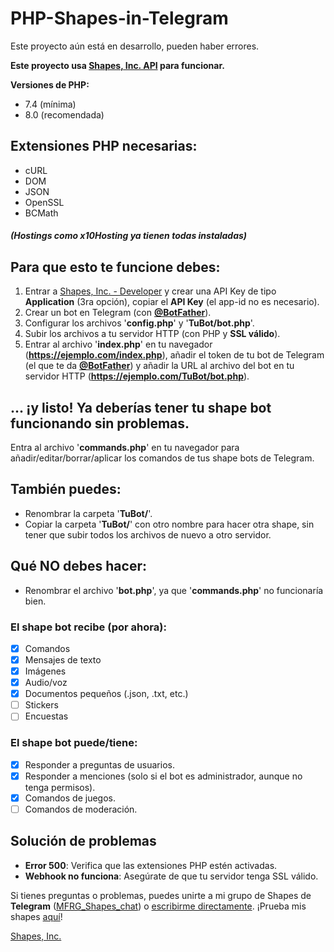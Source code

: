 # PHP-Shapes-in-Telegram
Este proyecto aún está en desarrollo, pueden haber errores.

**Este proyecto usa [Shapes, Inc. API](https://github.com/shapesinc/shapes-api) para funcionar.**

**Versiones de PHP:**
- 7.4 (mínima)
- 8.0 (recomendada)

## Extensiones PHP necesarias:
- cURL
- DOM
- JSON
- OpenSSL
- BCMath

##### (Hostings como x10Hosting ya tienen todas instaladas)

## Para que esto te funcione debes:
1. Entrar a [Shapes, Inc. - Developer](https://shapes.inc/developer) y crear una API Key de tipo **Application** (3ra opción), copiar el **API Key** (el app-id no es necesario).
3. Crear un bot en Telegram (con [**@BotFather**](https://t.me/BotFather)).
4. Configurar los archivos '**config.php**' y '**TuBot/bot.php**'.
5. Subir los archivos a tu servidor HTTP (con PHP y **SSL válido**).
6. Entrar al archivo '**index.php**' en tu navegador (**https://ejemplo.com/index.php**), añadir el token de tu bot de Telegram (el que te da [**@BotFather**](https://t.me/BotFather)) y añadir la URL al archivo del bot en tu servidor HTTP (**https://ejemplo.com/TuBot/bot.php**).

## ... ¡y listo! Ya deberías tener tu shape bot funcionando sin problemas.
Entra al archivo '**commands.php**' en tu navegador para añadir/editar/borrar/aplicar los comandos de tus shape bots de Telegram.

## También puedes:
- Renombrar la carpeta '**TuBot/**'.
- Copiar la carpeta '**TuBot/**' con otro nombre para hacer otra shape, sin tener que subir todos los archivos de nuevo a otro servidor.

## Qué NO debes hacer:
- Renombrar el archivo '**bot.php**', ya que '**commands.php**' no funcionaría bien.

### El shape bot recibe (por ahora):
- [X] Comandos
- [X] Mensajes de texto
- [X] Imágenes
- [X] Audio/voz
- [X] Documentos pequeños (.json, .txt, etc.)
- [ ] Stickers
- [ ] Encuestas

### El shape bot puede/tiene:
- [X] Responder a preguntas de usuarios.
- [X] Responder a menciones (solo si el bot es administrador, aunque no tenga permisos).
- [X] Comandos de juegos.
- [ ] Comandos de moderación.

## Solución de problemas
- **Error 500**: Verifica que las extensiones PHP estén activadas.
- **Webhook no funciona**: Asegúrate de que tu servidor tenga SSL válido.

Si tienes preguntas o problemas, puedes unirte a mi grupo de Shapes de **Telegram** ([MFRG_Shapes_chat](https://t.me/MFRG_Shapes)) o [escribirme directamente](https://t.me/MarcosFRGames).
¡Prueba mis shapes [aquí](https://t.me/MFRG_Shapes)!

[Shapes, Inc.](https://shapes.inc)
